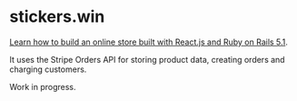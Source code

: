 # stickers.win 

[Learn how to build an online store built with React.js and Ruby on Rails 5.1](https://learnetto.com/tutorials/how-to-build-an-online-store-using-react-and-rails-part-1).

It uses the Stripe Orders API for storing product data, creating orders and charging customers.

Work in progress.
